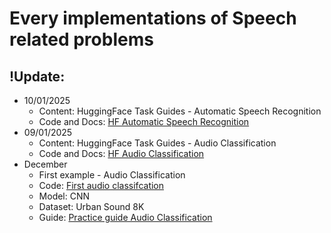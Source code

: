 <h1>Every implementations of Speech related problems</h1>

<h2>!Update:</h2>
<ul>
    <li>10/01/2025
        <ul>
            <li>Content: HuggingFace Task Guides - Automatic Speech Recognition</li>
            <li>Code and Docs: <a href='https://github.com/HoganHPH/Speech_from_zero/tree/main/HuggingFace/SampleTasks/automatic_speech_recognition'>HF Automatic Speech Recognition</a></li>
        </ul>
    </li>
    <li>09/01/2025
        <ul>
            <li>Content: HuggingFace Task Guides - Audio Classification</li>
            <li>Code and Docs: <a href='https://github.com/HoganHPH/Speech_from_zero/tree/main/HuggingFace/SampleTasks/audio_classification'>HF Audio Classification</a></li>
        </ul>
    </li>
    <li>December
        <ul>
            <li>First example - Audio Classification</li>
            <li>Code: <a href='https://github.com/HoganHPH/Speech_from_zero/tree/main/tutorials/examples/First_Audio_Classification'>First audio classifcation</a></li>
            <li>Model: CNN</li>
            <li>Dataset: Urban Sound 8K</li>
            <li>Guide: <a href='https://tiensu.github.io/blog/70_audio_deep_learning_part_4/'>Practice guide Audio Classification</a></li>
        </ul>
    </li>
<ul>
